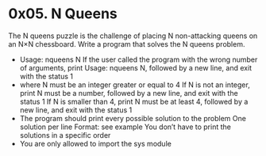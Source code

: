 # 0x05. N Queens
The N queens puzzle is the challenge of placing N non-attacking queens on an N×N chessboard. Write a program that solves the N queens problem.

* Usage: nqueens N
If the user called the program with the wrong number of arguments, print Usage: nqueens N, followed by a new line, and exit with the status 1
* where N must be an integer greater or equal to 4
If N is not an integer, print N must be a number, followed by a new line, and exit with the status 1
If N is smaller than 4, print N must be at least 4, followed by a new line, and exit with the status 1
* The program should print every possible solution to the problem
One solution per line
Format: see example
You don’t have to print the solutions in a specific order
* You are only allowed to import the sys module